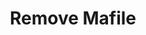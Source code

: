 ---
title: Remove Mafile
excerpt: >-
  Remove steam mafile.

  > ❗️ This will unlink the authenticator from the account and remove mafile
  from the item
api:
  file: market.json
  operationId: accountsManaging.removeMafile
hidden: false
---